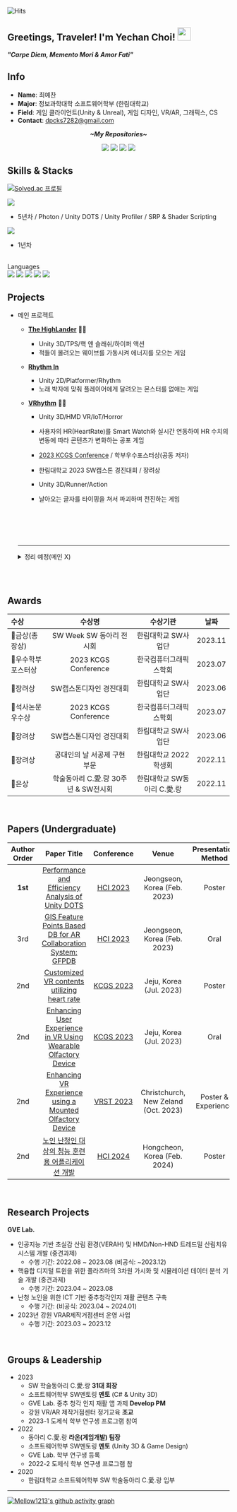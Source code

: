 <!--- P R O F I L E   V I E W S   C O U N T E R S --->
![Hits](https://hits.seeyoufarm.com/api/count/incr/badge.svg?url=https%3A%2F%2Fgithub.com%2FMellow1213&count_bg=%23B7BDD1&title_bg=%235F99BC&icon=&icon_color=%23E7E7E7&title=Profile+View&edge_flat=false)

<!--- A B O U T  M E --->
<h2>Greetings, Traveler! I'm Yechan Choi!  <img src="https://media.giphy.com/media/TjaTrZlziu73ZZzgXj/giphy.gif" width="30">
</h2>

<strong>*"Carpe Diem, Memento Mori & Amor Fati"*</strong><br>

<h2>Info</h2>

* <strong>Name</strong>: 최예찬 <br>      
* <strong>Major</strong>: 정보과학대학 소프트웨어학부 (한림대학교) <br>
* <strong>Field</strong>: 게임 클라이언트(Unity & Unreal), 게임 디자인, VR/AR, 그래픽스, CS <br>       
* <strong>Contact</strong>: dpcks7282@gmail.com <br>

<p align="center">
  <strong><i>~My Repositories~</i></strong>

<p align="center">
<a href= "https://www.linkedin.com/in/mellow1213/"><img src="https://img.icons8.com/material-outlined/30/000000/linkedin.png"/></a>
<a href= "https://www.instagram.com/yechan_c27/"><img src="https://img.icons8.com/material-outlined/30/000000/instagram.png"/></a>
<a href= "https://mellow1213.github.io/"><img src="https://img.icons8.com/material-outlined/30/000000/github.png"/></a>
<a href= "https://velog.io/@dpcks7282/"><img src="https://img.icons8.com/material-outlined/27/000000/ball-point-pen.png"/></a>
</p>

</p>


<h2>Skills & Stacks</h2>

[![Solved.ac 프로필](http://mazassumnida.wtf/api/v2/generate_badge?boj=dpcks7282)](https://solved.ac/dpcks7282)

<a href="https://unity.com/" target="_blank"><img src="https://img.shields.io/badge/UNITY-000000?style=flat-square&logo=unity&logoColor=FFFFFF"/></a>

* 5년차 / Photon / Unity DOTS / Unity Profiler / SRP & Shader Scripting    

<a href="https://www.unrealengine.com/en-US/" target="_blank"><img src="https://img.shields.io/badge/Unreal%20Engine-0E1128?style=flat-square&logo=UNREAL%20ENGINE&logoColor=FFFFFF"/></a>

* 1년차
<br><br>
  
Languages<br>
<img src="https://img.shields.io/badge/CSHARP-2C2255?style=flat-square&logo=CSHARP&logoColor=FFFFFF"/>
<img src="https://img.shields.io/badge/C++-00599C?style=flat-square&logo=cplusplus&logoColor=FFFFFF"/>
<img src="https://img.shields.io/badge/C-A8B9CC?style=flat-square&logo=C&logoColor=FFFFFF"/>
<img src="https://img.shields.io/badge/JAVA-2C2255?style=flat-square&logo=JAVA&logoColor=FFFFFF"/>
<img src="https://img.shields.io/badge/Python-3776AB?style=flat-square&logo=Python&logoColor=FFFFFF"/>

<h2>Projects</h2>
    
* 메인 프로젝트
    
   - [**The HighLander**](https://github.com/Mellow1213/The_Highlander)  🥈🥉
     - Unity 3D/TPS/핵 앤 슬래쉬/하이퍼 액션
     - 적들이 몰려오는 웨이브를 가동시켜 에너지를 모으는 게임
    
   - [**Rhythm In**](https://github.com/hhj3258/Unity_Rhythm_In) 
     - Unity 2D/Platformer/Rhythm
     - 노래 박자에 맞춰 플레이어에게 달려오는 몬스터를 없애는 게임
     <!--- - 개발 기간: 2021.03.07 ~ 05.31--->

   - [**VRhythm**](https://github.com/Mellow1213/2023_Capstone) <span title="2023 KCGS Conference, 학부우수포스터상">🥇</span>🥉
     - Unity 3D/HMD VR/IoT/Horror
     - 사용자의 HR(HeartRate)를 Smart Watch와 실시간 연동하여 HR 수치의 변동에 따라 콘텐츠가 변화하는 공포 게임
     - [2023 KCGS Conference](https://www.dbpia.co.kr/journal/articleDetail?nodeId=NODE11492789) / 학부우수포스터상(공동 저자) 
     - 한림대학교 2023 SW캡스톤 경진대회 / 장려상
    
   
       
     - Unity 3D/Runner/Action
     - 날아오는 글자를 타이핑을 쳐서 파괴하며 전진하는 게임

       <br><br><br><br>
   - - -
   
  <details><summary>정리 예정(메인 X)</summary>
   - [**Word Runner**](https://github.com/Mellow1213/Word-Runner)
   
   - [**Zland**](https://github.com/Mellow1213/ZLand_Source)
     - Unity 3D/FPS/Survival/Escape Room
     - 좀비섬에서 재료들을 모아 다양한 방법으로 탈출하는 게임
   - [**Phantom Thief**](https://github.com/Mellow1213/2022_UE_Project)
     - Unreal5 Blueprint/잠입 액션/이스케이프 룸
     - 박물관에 잠입하여 경비를 피해 다이아몬드를 훔치는 게임
   - [**Coin Lapse**](https://github.com/Mellow1213/Coin_Lapse) 🥇
     - Unity 3D/FPS/Defense
     - 소지 금액 자체가 많을 수록 강력해지고, 적을 수록 약해지는 은행 강도
   - [**림딩동**](https://github.com/Mellow1213/WebGL_Limdingdong) 🥇
     - Unity 2D/WebGL
     - 학교 소개 및 동아리 추천 알고리즘 웹사이트 & 동아리방 안내를 위한 유니티 체험 콘텐츠
   - [**Alien Invader**](https://github.com/Mellow1213/Alien_Invader) 
     - Unity 3D/Cardboard VR/Shooter/Defense
     - 우주선을 공격하는 외계인을 레이저포로 제거하는 디펜스 게임
   - [**HeliFire**](https://github.com/Mellow1213/VRProject_2022_1) 
     - Unity 3D/Cardboard VR/Shooter
     - 헬리콥터의 기관총으로 적 우주선과 기지, 보스를 처치하는 게임
   - [**Burger4Rest**](https://github.com/Mellow1213/Raon_WorkShop_2022)
     - Unity 3D/Casual/Tycoon
     - 끊임없이 오는 손님들에게 알맞는 햄버거를 만들어주는 게임
   - [**Ghost Balloon**](https://github.com/Mellow1213/Ghost_Balloon_AR)
     - Unity 3D/Vuforia AR/Simulation/Virtual Pet
     - AR 마커를 사용해 풍선 펫을 키우는 게임
   - [**Arcane_Savior**](https://github.com/Mellow1213/Arcane_Savior)
     - Unity 3D/FPS/Defense
     - 일정 시간 동안 계속 몰려오는 적들로부터 수정을 지키는 게임
    
   -  [**Bullet Sign**](https://github.com/Lithium07z/2024_Capstone_Project)
   - [**Star Saliors(가제)**](https://github.com/Mellow1213/Star-Saliors)  
   - [**Life Archive(가제)**](https://github.com/Mellow1213/Life-Archive)
   - [**HorseBack N Overtaken**](https://github.com/Mellow1213/HorseBack-N-Overtaken)
 </details>
 
<br>

<br>
  <h2>Awards</h2>
  
  
  |수상|수상명|수상기관|날짜|
  |:----------|:---------:|:------:|:--------:| 
  |🥇금상(총장상)|SW Week SW 동아리 전시회|한림대학교 SW사업단|2023.11|
  |🥇우수학부포스터상|2023 KCGS Conference|한국컴퓨터그래픽스학회|2023.07|  
  |🥉장려상|SW캡스톤디자인 경진대회|한림대학교 SW사업단|2023.06| 
  |🥇석사논문우수상|2023 KCGS Conference|한국컴퓨터그래픽스학회|2023.07|
  |🥉장려상|SW캡스톤디자인 경진대회|한림대학교 SW사업단|2023.06|
  |🥉장려상|공대인의 날 서공제 구현 부문|한림대학교 2022 학생회|2022.11| 
  |🥈은상|학술동아리 C.愛.랑 30주년 & SW전시회|한림대학교 SW동아리 C.愛.랑|2022.11|

<br>
  <h2>Papers (Undergraduate)</h2>

  |Author Order|Paper Title|Conference|Venue|Presentation Method|
  |:-------:|:-----:|:---:|:--:|:-------:|
  |**1st**|[Performance and Efficiency Analysis of Unity DOTS](https://www.dbpia.co.kr/journal/articleDetail?nodeId=NODE11229839)|[HCI 2023](https://conference.hcikorea.org/hcik2023/main/main.asp)|Jeongseon, Korea (Feb. 2023)|Poster|
  |3rd|[GIS Feature Points Based DB for AR Collaboration System: GFPDB](https://www.dbpia.co.kr/journal/articleDetail?nodeId=NODE11229739)|[HCI 2023](https://conference.hcikorea.org/hcik2023/main/main.asp)|Jeongseon, Korea (Feb. 2023)|Oral|
  |2nd|[Customized VR contents utilizing heart rate](https://www.dbpia.co.kr/journal/articleDetail?nodeId=NODE11492789)|[KCGS 2023](http://cg-korea.org/conference/7/)|Jeju, Korea (Jul. 2023)|Poster|
  |2nd|[Enhancing User Experience in VR Using Wearable Olfactory Device](https://www.dbpia.co.kr/journal/articleDetail?nodeId=NODE11492727)|[KCGS 2023](http://cg-korea.org/conference/7/)|Jeju, Korea (Jul. 2023)|Oral|
  |2nd|[Enhancing VR Experience using a Mounted Olfactory Device](https://dl.acm.org/doi/10.1145/3611659.3616896)|[VRST 2023](https://vrst.acm.org/vrst2023/)|Christchurch, New Zeland (Oct. 2023)|Poster & Experience|
  |2nd|[노인 난청인 대상의 청능 훈련용 어플리케이션 개발](https://www.dbpia.co.kr/journal/articleDetail?nodeId=NODE11714772)|[HCI 2024](https://conference.hcikorea.org/hcik2024/main/main.asp)|Hongcheon, Korea (Feb. 2024)|Poster|

  <br>
  <h2>Research Projects</h2>

  <strong>GVE Lab.</strong>
  - 인공지능 기반 초실감 산림 환경(VERAH) 및 HMD/Non-HND 트레드밀 산림치유 시스템 개발 (중견과제)
    - 수행 기간: 2022.08 ~ 2023.08 (비공식: ~2023.12)
  - 핵융합 디지털 트윈을 위한 플라즈마의 3차원 가시화 및 시뮬레이션 데이터 분석 기술 개발 (중견과제)
    - 수행 기간: 2023.04 ~ 2023.08
  - 난청 노인을 위한 ICT 기반 중추청각인지 재활 콘텐츠 구축
    - 수행 기간: (비공식: 2023.04 ~ 2024.01)
  - 2023년 강원 VRAR제작거점센터 운영 사업
    - 수행 기간: 2023.03 ~ 2023.12


  
  <br>
  <h2>Groups & Leadership</h2>
   
   - 2023
     - SW 학술동아리 C.愛.랑 **31대 회장**
     - 소프트웨어학부 SW멘토링 **멘토** (C# & Unity 3D)
     - GVE Lab. 중추 청각 인지 재활 앱 과제 **Develop PM**
     - 강원 VR/AR 제작거점센터 정기교육 **조교**
     - 2023-1 도제식 학부 연구생 프로그램 참여
   - 2022
     - 동아리 C.愛.랑 **라온(게임개발) 팀장**
     - 소프트웨어학부 SW멘토링 **멘토** (Unity 3D & Game Design)
     - GVE Lab. 학부 연구생 등록
     - 2022-2 도제식 학부 연구생 프로그램 참
   - 2020
     - 한림대학교 소프트웨어학부 SW 학술동아리 C.愛.랑 입부

  

- - -


[![Mellow1213's github activity graph](https://github-readme-activity-graph.vercel.app/graph?username=Mellow1213&theme=github-light)](https://github.com/Mellow1213/github-readme-activity-graph)
  
  
